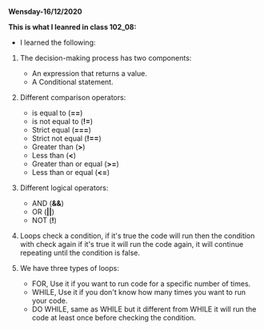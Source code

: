 **Wensday-16/12/2020**

**This is what I leanred in class 102_08:**


* I learned the following:

1. The decision-making process has two components:
    * An expression that returns a value.
    * A Conditional statement.

2. Different comparison operators:
    * is equal to (**==**)
    * is not equal to (**!=**)
    * Strict equal (**===**)
    * Strict not equal (**!==**)
    * Greater than (**>**)
    * Less than (**<**)
    * Greater than or equal (**>=**)
    * Less than or equal (**<=**)
3. Different logical operators:
    * AND (**&&**)
    * OR (**||**)
    * NOT (**!**)

4. Loops check a condition, if it's true the code will run then the condition with check again if it's true it will run the code again, it will continue repeating until the condition is false.

5. We have three types of loops:
    * FOR, Use it if you want to run code for a specific number of times.
    * WHILE, Use it if you don't know how many   times you want to run your code.
    * DO WHILE, same as WHILE but it different from WHILE it will run the code at least once before checking the condition.